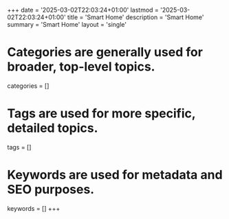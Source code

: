 +++
date = '2025-03-02T22:03:24+01:00'
lastmod = '2025-03-02T22:03:24+01:00'
title = 'Smart Home'
description = 'Smart Home'
summary = 'Smart Home'
layout = 'single'
# Categories are generally used for broader, top-level topics.
categories = []
# Tags are used for more specific, detailed topics.
tags = []
# Keywords are used for metadata and SEO purposes.
keywords = []
+++
